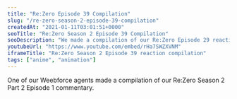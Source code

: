 ```yaml
---
title: "Re:Zero Episode 39 Compilation"
slug: "/re-zero-season-2-episode-39-compilation"
createdAt: "2021-01-11T03:01:51+0000"
seoTitle: "Re:Zero Season 2 Episode 39 Compilation"
seoDescription: "We made a compilation of our Re:Zero Episode 29 reaction."
youtubeUrl: "https://www.youtube.com/embed/rHa7SWZXVNM"
iframeTitle: "Re:Zero Season 2 Episode 39 reaction compilation"
tags: ["anime", "animation"]
---
```

One of our Weebforce agents made a compilation of our Re:Zero Season 2 Part 2 Episode 1 commentary.